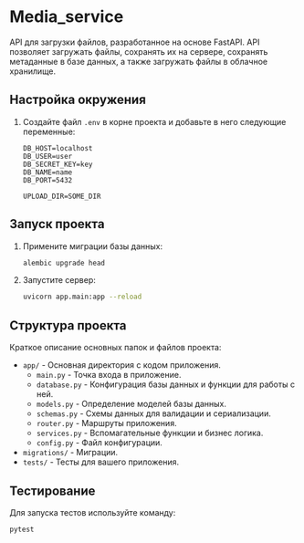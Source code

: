 # Media_service
API для загрузки файлов, разработанное на основе FastAPI. API позволяет загружать файлы, сохранять их на сервере, сохранять метаданные в базе данных, а также загружать файлы в облачное хранилище.

## Настройка окружения

1. Создайте файл `.env` в корне проекта и добавьте в него следующие переменные:
    ```env
    DB_HOST=localhost
    DB_USER=user
    DB_SECRET_KEY=key
    DB_NAME=name
    DB_PORT=5432

    UPLOAD_DIR=SOME_DIR
    ```

## Запуск проекта

1. Примените миграции базы данных:
    ```bash
    alembic upgrade head
    ```
2. Запустите сервер:
    ```bash
    uvicorn app.main:app --reload
    ```

## Структура проекта

Краткое описание основных папок и файлов проекта:

- `app/` - Основная директория с кодом приложения.
  - `main.py` - Точка входа в приложение.
  - `database.py` - Конфигурация базы данных и функции для работы с ней.
  - `models.py` - Определение моделей базы данных.
  - `schemas.py` - Схемы данных для валидации и сериализации.
  - `router.py` - Маршруты приложения.
  - `services.py` - Вспомагательные функции и бизнес логика.
  - `config.py` - Файл конфигурации.
- `migrations/` - Миграции.
- `tests/` - Тесты для вашего приложения.

## Тестирование

Для запуска тестов используйте команду:
```bash
pytest
